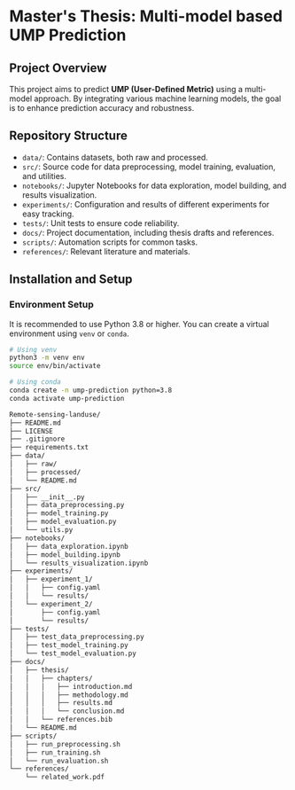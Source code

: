 # Master's Thesis: Multi-model based UMP Prediction

## Project Overview

This project aims to predict **UMP (User-Defined Metric)** using a multi-model approach. By integrating various machine learning models, the goal is to enhance prediction accuracy and robustness.

## Repository Structure

- `data/`: Contains datasets, both raw and processed.
- `src/`: Source code for data preprocessing, model training, evaluation, and utilities.
- `notebooks/`: Jupyter Notebooks for data exploration, model building, and results visualization.
- `experiments/`: Configuration and results of different experiments for easy tracking.
- `tests/`: Unit tests to ensure code reliability.
- `docs/`: Project documentation, including thesis drafts and references.
- `scripts/`: Automation scripts for common tasks.
- `references/`: Relevant literature and materials.

## Installation and Setup

### Environment Setup

It is recommended to use Python 3.8 or higher. You can create a virtual environment using `venv` or `conda`.

```bash
# Using venv
python3 -m venv env
source env/bin/activate

# Using conda
conda create -n ump-prediction python=3.8
conda activate ump-prediction

Remote-sensing-landuse/
├── README.md
├── LICENSE
├── .gitignore
├── requirements.txt
├── data/
│   ├── raw/
│   ├── processed/
│   └── README.md
├── src/
│   ├── __init__.py
│   ├── data_preprocessing.py
│   ├── model_training.py
│   ├── model_evaluation.py
│   └── utils.py
├── notebooks/
│   ├── data_exploration.ipynb
│   ├── model_building.ipynb
│   └── results_visualization.ipynb
├── experiments/
│   ├── experiment_1/
│   │   ├── config.yaml
│   │   └── results/
│   └── experiment_2/
│       ├── config.yaml
│       └── results/
├── tests/
│   ├── test_data_preprocessing.py
│   ├── test_model_training.py
│   └── test_model_evaluation.py
├── docs/
│   ├── thesis/
│   │   ├── chapters/
│   │   │   ├── introduction.md
│   │   │   ├── methodology.md
│   │   │   ├── results.md
│   │   │   └── conclusion.md
│   │   └── references.bib
│   └── README.md
├── scripts/
│   ├── run_preprocessing.sh
│   ├── run_training.sh
│   └── run_evaluation.sh
└── references/
    └── related_work.pdf
